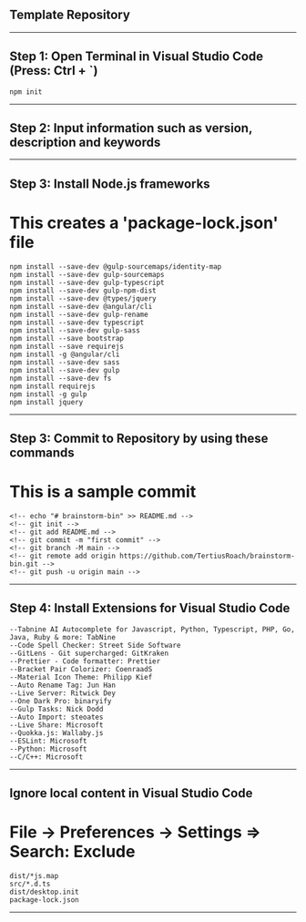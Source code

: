 ## Template Repository

---

## Step 1: Open Terminal in Visual Studio Code (Press: Ctrl + `)

    npm init

---

## Step 2: Input information such as version, description and keywords

---

## Step 3: Install Node.js frameworks
# This creates a 'package-lock.json' file

    npm install --save-dev @gulp-sourcemaps/identity-map
    npm install --save-dev gulp-sourcemaps
    npm install --save-dev gulp-typescript
    npm install --save-dev gulp-npm-dist
    npm install --save-dev @types/jquery
    npm install --save-dev @angular/cli
    npm install --save-dev gulp-rename
    npm install --save-dev typescript
    npm install --save-dev gulp-sass
    npm install --save bootstrap
    npm install --save requirejs
    npm install -g @angular/cli
    npm install --save-dev sass
    npm install --save-dev gulp
    npm install --save-dev fs
    npm install requirejs
    npm install -g gulp
    npm install jquery

---

## Step 3: Commit to Repository by using these commands
# This is a sample commit

    <!-- echo "# brainstorm-bin" >> README.md -->
    <!-- git init -->
    <!-- git add README.md -->
    <!-- git commit -m "first commit" -->
    <!-- git branch -M main -->
    <!-- git remote add origin https://github.com/TertiusRoach/brainstorm-bin.git -->
    <!-- git push -u origin main -->

---

## Step 4: Install Extensions for Visual Studio Code

    --Tabnine AI Autocomplete for Javascript, Python, Typescript, PHP, Go, Java, Ruby & more: TabNine
    --Code Spell Checker: Street Side Software
    --GitLens - Git supercharged: GitKraken
    --Prettier - Code formatter: Prettier
    --Bracket Pair Colorizer: CoenraadS
    --Material Icon Theme: Philipp Kief
    --Auto Rename Tag: Jun Han
    --Live Server: Ritwick Dey
    --One Dark Pro: binaryify
    --Gulp Tasks: Nick Dodd
    --Auto Import: steoates
    --Live Share: Microsoft
    --Quokka.js: Wallaby.js
    --ESLint: Microsoft
    --Python: Microsoft    
    --C/C++: Microsoft


---

## Ignore local content in Visual Studio Code
# File -> Preferences -> Settings => Search: Exclude

    dist/*js.map
    src/*.d.ts
    dist/desktop.init
    package-lock.json

---
